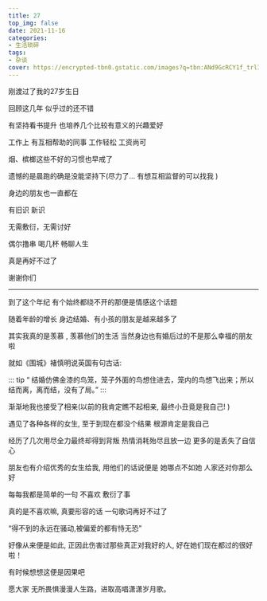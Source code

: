 ```yaml
---
title: 27
top_img: false
date: 2021-11-16
categories: 
- 生活琐碎
tags:
- 杂谈
cover: https://encrypted-tbn0.gstatic.com/images?q=tbn:ANd9GcRCY1f_trlIDWZNFOxEKeywc0CNJifnn7fPOw&usqp=CAU
---
```


刚渡过了我的27岁生日

回顾这几年  似乎过的还不错

有坚持看书提升 也培养几个比较有意义的兴趣爱好

工作上 有互相帮助的同事 工作轻松 工资尚可

烟、槟榔这些不好的习惯也早戒了

遗憾的是晨跑的确是没能坚持下(尽力了... 有想互相监督的可以找我 )


身边的朋友也一直都在 

有旧识 新识

无需敷衍，无需讨好

偶尔撸串 喝几杯 畅聊人生 

真是再好不过了

谢谢你们 

---

到了这个年纪 有个始终都绕不开的那便是情感这个话题 

随着年龄的增长 身边结婚、有小孩的朋友是越来越多了  

其实我真的是羡慕 , 羡慕他们的生活 当然身边也有婚后过的不是那么幸福的朋友啦

就如《围城》褚慎明说英国有句古话:
 
::: tip
 “ 结婚仿佛金漆的鸟笼，笼子外面的鸟想住进去，笼内的鸟想飞出来；所以结而离，离而结，没有了局。”
:::
 
渐渐地我也接受了相亲(以前的我肯定瞧不起相亲,   最终小丑竟是我自己! )

遇见了各种各样的女生, 至于到现在都没个结果  根源肯定是我自己

经历了几次用尽全力最终却得到背叛  热情消耗殆尽且放一边 更多的是丢失了自信心

朋友也有介绍优秀的女生给我, 用他们的话说便是 她哪点不如她 人家还对你那么好

每每我都是简单的一句 不喜欢 敷衍了事

真的是不喜欢嘛, 真要形容的话 一句歌词再好不过了

“得不到的永远在骚动,被偏爱的都有恃无恐”

好像从来便是如此, 正因此伤害过那些真正对我好的人, 好在她们现在都过的很好啦！

有时候想想这便是因果吧


愿大家 
无所畏惧漫漫人生路，进取高唱潇潇岁月歌。